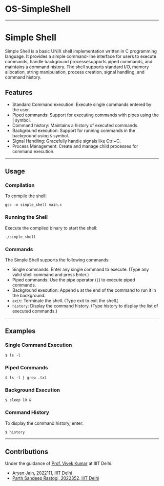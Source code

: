 # OS-SimpleShell

---

# Simple Shell

Simple Shell is a basic UNIX shell implementation written in C programming language. It provides a simple command-line interface for users to execute commands, handle background processesupports piped commands, and maintains a command history. The shell supports standard I/O, memory allocation, string manipulation, process creation, signal handling, and command history.

## Features

- Standard Command execution: Execute single commands entered by the user.
- Piped commands: Support for executing commands with pipes using the | symbol.
- Command history: Maintains a history of executed commands.
- Background execution: Support for running commands in the background using `&` symbol.
- Signal Handling: Gracefully handle signals like Ctrl+C.
- Process Management: Create and manage child processes for command execution.

--- 

## Usage

### Compilation

To compile the shell:
```
gcc -o simple_shell main.c
```

### Running the Shell

Execute the compiled binary to start the shell:

```
./simple_shell
```

### Commands

The Simple Shell supports the following commands:

- Single commands: Enter any single command to execute. (Type any valid shell command and press Enter.)
- Piped commands: Use the pipe operator (`|`) to execute piped commands.
- Background execution: Append `&` at the end of the command to run it in the background.
- `exit`: Terminate the shell. (Type exit to exit the shell.)
- `history`: Display the command history. (Type history to display the list of executed commands.)

---

## Examples

### Single Command Execution

```
$ ls -l
```

### Piped Commands

```
$ ls -l | grep .txt
```

### Background Execution

```
$ sleep 10 &
```

### Command History

To display the command history, enter:

```
$ history
```
---

## Contributions
Under the guidance of [Prof. Vivek Kumar](mailto:vivekk@iiitd.ac.in) at IIIT Delhi.
- [Aryan Jain, 2022111, IIIT Delhi](mailto:aryan22111@iiitd.ac.in)
- [Parth Sandeep Rastogi, 2022352, IIIT Delhi](mailto:parth22352@iiitd.ac.in)
